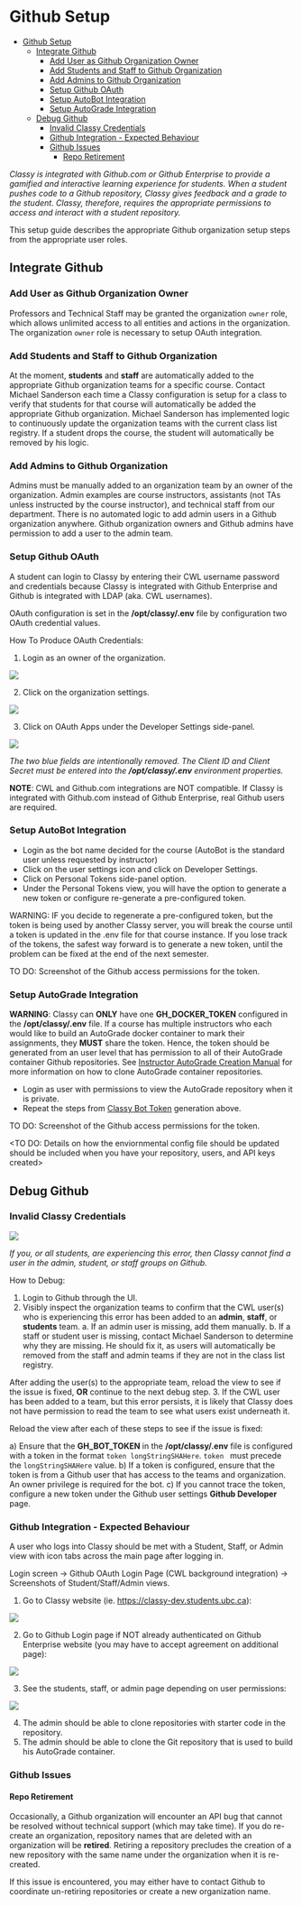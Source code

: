 # Github Setup

<!-- TOC depthfrom:2 -->
- [Github Setup](#github-setup)
  - [Integrate Github](#integrate-github)
    - [Add User as Github Organization Owner](#add-user-as-github-organization-owner)
    - [Add Students and Staff to Github Organization](#add-students-and-staff-to-github-organization)
    - [Add Admins to Github Organization](#add-admins-to-github-organization)
    - [Setup Github OAuth](#setup-github-oauth)
    - [Setup AutoBot Integration](#setup-autobot-integration)
    - [Setup AutoGrade Integration](#setup-autograde-integration)
  - [Debug Github](#debug-github)
    - [Invalid Classy Credentials](#invalid-classy-credentials)
    - [Github Integration - Expected Behaviour](#github-integration---expected-behaviour)
    - [Github Issues](#github-issues)
      - [Repo Retirement](#repo-retirement)
<!-- /TOC -->

*Classy is integrated with Github.com or Github Enterprise to provide a gamified and interactive learning experience for students. When a student pushes code to a Github repository, Classy gives feedback and a grade to the student. Classy, therefore, requires the appropriate permissions to access and interact with a student repository.*

This setup guide describes the appropriate Github organization setup steps from the appropriate user roles.

## Integrate Github

### Add User as Github Organization Owner

Professors and Technical Staff may be granted the organization `owner` role, which allows unlimited access to all entities and actions in the organization. The organization `owner` role is necessary to setup OAuth integration.

### Add Students and Staff to Github Organization

At the moment, **students** and **staff** are automatically added to the appropriate Github organization teams for a specific course. Contact Michael Sanderson each time a Classy configuration is setup for a class to verify that students for that course will automatically be added the appropriate Github organization. Michael Sanderson has implemented logic to continuously update the organization teams with the current class list registry. If a student drops the course, the student will automatically be removed by his logic.

### Add Admins to Github Organization

Admins must be manually added to an organization team by an owner of the organization. Admin examples are course instructors, assistants (not TAs unless instructed by the course instructor), and technical staff from our department. There is no automated logic to add admin users in a Github organization anywhere. Github organization owners and Github admins have permission to add a user to the admin team.

### Setup Github OAuth

A student can login to Classy by entering their CWL username password and credentials because Classy is integrated with Github Enterprise and Github is integrated with LDAP (aka. CWL usernames).

OAuth configuration is set in the **/opt/classy/.env** file by configuration two OAuth credential values.

How To Produce OAuth Credentials:

  1. Login as an owner of the organization.
  <img src="../assets/organization-profile.png">

  2. Click on the organization settings.
  <img src="../assets/organization-profile.png">

  3. Click on OAuth Apps under the Developer Settings side-panel.
  <img src="../assets/oauth-application-credentials.png">

*The two blue fields are intentionally removed. The Client ID and Client Secret must be entered into the **/opt/classy/.env** environment properties.*

**NOTE**: CWL and Github.com integrations are NOT compatible. If Classy is integrated with Github.com instead of Github Enterprise, real Github users are required.

### Setup AutoBot Integration

- Login as the bot name decided for the course (AutoBot is the standard user unless requested by instructor)
- Click on the user settings icon and click on Developer Settings.
- Click on Personal Tokens side-panel option.
- Under the Personal Tokens view, you will have the option to generate a new token or configure re-generate a pre-configured token.

WARNING: IF you decide to regenerate a pre-configured token, but the token is being used by another Classy server, you will break the course until a token is updated in the .env file for that course instance. If you lose track of the tokens, the safest way forward is to generate a new token, until the problem can be fixed at the end of the next semester.

TO DO: Screenshot of the Github access permissions for the token.

### Setup AutoGrade Integration

**WARNING**: Classy can **ONLY** have one **GH_DOCKER_TOKEN** configured in the **/opt/classy/.env** file. If a course has multiple instructors who each would like to build an AutoGrade docker container to mark their assignments, they **MUST** share the token. Hence, the token should be generated from an user level that has permission to all of their AutoGrade container Github repositories. See [Instructor AutoGrade Creation Manual](/docs/instructor/autograde.md#overview) for more information on how to clone AutoGrade container repositories.

- Login as user with permissions to view the AutoGrade repository when it is private.
- Repeat the steps from [Classy Bot Token](#classy-bot-token-steps) generation above.

TO DO: Screenshot of the Github access permissions for the token.

<TO DO: Details on how the enviornmental config file should be updated should be included when you have your repository, users, and API keys created>

## Debug Github

### Invalid Classy Credentials

<img src="../assets/invalid-classy-credentials.png">

*If you, or all students, are experiencing this error, then Classy cannot find a user in the admin, student, or staff groups on Github.*

How to Debug:

  1. Login to Github through the UI.
  2. Visibly inspect the organization teams to confirm that the CWL user(s) who is experiencing this error has been added to an **admin**, **staff**, or **students** team.
    a. If an admin user is missing, add them manually.
    b. If a staff or student user is missing, contact Michael Sanderson to determine why they are missing. He should fix it, as users will automatically be removed from the staff and admin teams if they are not in the class list registry. 

  After adding the user(s) to the appropriate team, reload the view to see if the issue is fixed, **OR** continue to the next debug step.
  3. If the CWL user has been added to a team, but this error persists, it is likely that Classy does not have permission to read the team to see what users exist underneath it.

Reload the view after each of these steps to see if the issue is fixed:

  a) Ensure that the **GH_BOT_TOKEN** in the **/opt/classy/.env** file is configured with a token in the format `token longStringSHAHere`. `token ` must precede the `longStringSHAHere` value.
  b) If a token is configured, ensure that the token is from a Github user that has access to the teams and organization. An owner privilege is required for the bot.
  c) If you cannot trace the token, configure a new token under the Github user settings **Github Developer** page.

### Github Integration - Expected Behaviour

A user who logs into Classy should be met with a Student, Staff, or Admin view with icon tabs across the main page after logging in.

Login screen → Github OAuth Login Page (CWL background integration) → Screenshots of Student/Staff/Admin views.

  1. Go to Classy website (ie. https://classy-dev.students.ubc.ca):
  <img src="../assets/classy-management-portal.png">

  2. Go to Github Login page if NOT already authenticated on Github Enterprise website (you may have to accept agreement on additional page):
  <img src="../assets/enterprise-login-page.png">

  3. See the students, staff, or admin page depending on user permissions:
  <img src="../assets/classy-logged-in.png">

  4. The admin should be able to clone repositories with starter code in the repository.
  5. The admin should be able to clone the Git repository that is used to build his AutoGrade container.

### Github Issues

#### Repo Retirement

Occasionally, a Github organization will encounter an API bug that cannot be resolved without technical support (which may take time). If you do re-create an organization, repository names that are deleted with an organization will be **retired**. Retiring a repository precludes the creation of a new repository with the same name under the organization when it is re-created.

If this issue is encountered, you may either have to contact Github to coordinate un-retiring repositories or create a new organization name.
